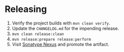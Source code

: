 Releasing
=========

 1. Verify the project builds with `mvn clean verify`.
 2. Update the `CHANGELOG.md` for the impending release.
 3. `mvn clean release:clean`
 4. `mvn release:prepare release:perform`
 5. Visit [Sonatype Nexus](https://oss.sonatype.org/) and promote the artifact.
